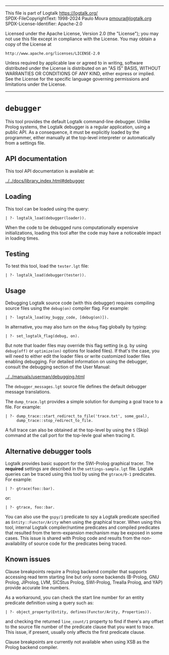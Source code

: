 ________________________________________________________________________

This file is part of Logtalk <https://logtalk.org/>  
SPDX-FileCopyrightText: 1998-2024 Paulo Moura <pmoura@logtalk.org>  
SPDX-License-Identifier: Apache-2.0

Licensed under the Apache License, Version 2.0 (the "License");
you may not use this file except in compliance with the License.
You may obtain a copy of the License at

    http://www.apache.org/licenses/LICENSE-2.0

Unless required by applicable law or agreed to in writing, software
distributed under the License is distributed on an "AS IS" BASIS,
WITHOUT WARRANTIES OR CONDITIONS OF ANY KIND, either express or implied.
See the License for the specific language governing permissions and
limitations under the License.
________________________________________________________________________


`debugger`
==========

This tool provides the default Logtalk command-line debugger. Unlike Prolog
systems, the Logtalk debugger is a regular application, using a public API.
As a consequence, it must be explicitly loaded by the programmer, either
manually at the top-level interpreter or automatically from a settings file.


API documentation
-----------------

This tool API documentation is available at:

[../../docs/library_index.html#debugger](../../docs/library_index.html#debugger)


Loading
-------

This tool can be loaded using the query:

	| ?- logtalk_load(debugger(loader)).

When the code to be debugged runs computationally expensive initializations,
loading this tool after the code may have a noticeable impact in loading
times.


Testing
-------

To test this tool, load the `tester.lgt` file:

	| ?- logtalk_load(debugger(tester)).


Usage
-----

Debugging Logtalk source code (with this debugger) requires compiling
source files using the `debug(on)` compiler flag. For example:

	| ?- logtalk_load(my_buggy_code, [debug(on)]).

In alternative, you may also turn on the `debug` flag globally by typing:

	| ?- set_logtalk_flag(debug, on).

But note that loader files may override this flag setting (e.g. by using
`debug(off)` or `optimize(on)` options for loaded files). If that's the
case, you will need to either edit the loader files or write customized
loader files enabling debugging. For detailed information on using the
debugger, consult the debugging section of the User Manual:

[../../manuals/userman/debugging.html](../../manuals/userman/debugging.html)

The `debugger_messages.lgt` source file defines the default debugger
message translations.

The `dump_trace.lgt` provides a simple solution for dumping a goal trace
to a file. For example:

	| ?- dump_trace::start_redirect_to_file('trace.txt', some_goal),
	     dump_trace::stop_redirect_to_file.

A full trace can also be obtained at the top-level by using the `S` (Skip)
command at the call port for the top-levle goal when tracing it.


Alternative debugger tools
--------------------------

Logtalk provides basic support for the SWI-Prolog graphical tracer. The
**required** settings are described in the `settings-sample.lgt` file. Logtalk
queries can be traced using this tool by using the `gtrace/0-1` predicates.
For example:

	| ?- gtrace(foo::bar).

or:

	| ?- gtrace, foo::bar.

You can also use the `gspy/1` predicate to spy a Logtalk predicate specified
as `Entity::Functor/Arity` when using the graphical tracer. When using this
tool, internal Logtalk compiler/runtime predicates and compiled predicates
that resulted from the term-expansion mechanism may be exposed in some cases.
This issue is shared with Prolog code and results from the non-availability
of source code for the predicates being traced.


Known issues
------------

Clause breakpoints require a Prolog backend compiler that supports accessing
read term starting line but only some backends (B-Prolog, GNU Prolog,
JIProlog, LVM, SICStus Prolog, SWI-Prolog, Trealla Prolog, and YAP) provide
accurate line numbers.

As a workaround, you can check the start line number for an entity predicate
definition using a query such as:

	| ?- object_property(Entity, defines(Functor/Arity, Properties)).

and checking the returned `line_count/1` property to find if there's any
offset to the source file number of the predicate clause that you want to
trace. This issue, if present, usually only affects the first predicate
clause.

Clause breakpoints are currently not available when using XSB as the Prolog
backend compiler.
